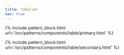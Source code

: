 ```yaml
---
title: Tabellen
nav: true
---
```


{% include pattern_block.html url='/src/patterns/components/table/primary.html' %}

{% include pattern_block.html url='/src/patterns/components/table/secondary.html' %}